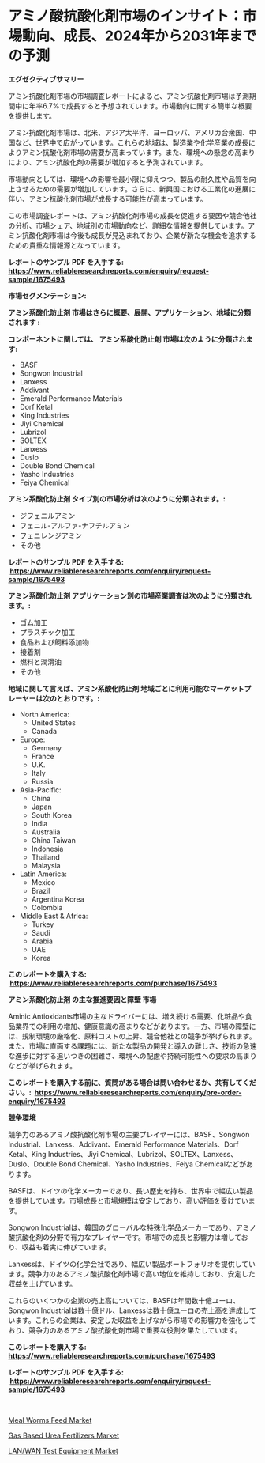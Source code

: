 <p><h1>アミノ酸抗酸化剤市場のインサイト：市場動向、成長、2024年から2031年までの予測</h1></p><p><strong>エグゼクティブサマリー</strong></p>
<p><p>アミン抗酸化剤市場の市場調査レポートによると、アミン抗酸化剤市場は予測期間中に年率6.7%で成長すると予想されています。市場動向に関する簡単な概要を提供します。</p><p>アミン抗酸化剤市場は、北米、アジア太平洋、ヨーロッパ、アメリカ合衆国、中国など、世界中で広がっています。これらの地域は、製造業や化学産業の成長によりアミン抗酸化剤市場の需要が高まっています。また、環境への懸念の高まりにより、アミン抗酸化剤の需要が増加すると予測されています。</p><p>市場動向としては、環境への影響を最小限に抑えつつ、製品の耐久性や品質を向上させるための需要が増加しています。さらに、新興国における工業化の進展に伴い、アミン抗酸化剤市場が成長する可能性が高まっています。</p><p>この市場調査レポートは、アミン抗酸化剤市場の成長を促進する要因や競合他社の分析、市場シェア、地域別の市場動向など、詳細な情報を提供しています。アミン抗酸化剤市場は今後も成長が見込まれており、企業が新たな機会を追求するための貴重な情報源となっています。</p></p>
<p><strong>レポートのサンプル PDF を入手する: <a href="https://www.reliableresearchreports.com/enquiry/request-sample/1675493">https://www.reliableresearchreports.com/enquiry/request-sample/1675493</a></strong></p>
<p><strong>市場セグメンテーション:</strong></p>
<p><strong> アミン系酸化防止剤 市場はさらに概要、展開、アプリケーション、地域に分類されます :</strong></p>
<p><strong>コンポーネントに関しては、 アミン系酸化防止剤 市場は次のように分類されます: &nbsp;</strong></p>
<p><ul><li>BASF</li><li>Songwon Industrial</li><li>Lanxess</li><li>Addivant</li><li>Emerald Performance Materials</li><li>Dorf Ketal</li><li>King Industries</li><li>Jiyi Chemical</li><li>Lubrizol</li><li>SOLTEX</li><li>Lanxess</li><li>Duslo</li><li>Double Bond Chemical</li><li>Yasho Industries</li><li>Feiya Chemical</li></ul></p>
<p><strong> アミン系酸化防止剤 タイプ別の市場分析は次のように分類されます。:</strong></p>
<p><ul><li>ジフェニルアミン</li><li>フェニル-アルファ-ナフチルアミン</li><li>フェニレンジアミン</li><li>その他</li></ul></p>
<p><strong>レポートのサンプル PDF を入手する: &nbsp;<a href="https://www.reliableresearchreports.com/enquiry/request-sample/1675493">https://www.reliableresearchreports.com/enquiry/request-sample/1675493</a></strong></p>
<p><strong> アミン系酸化防止剤 アプリケーション別の市場産業調査は次のように分類されます。:</strong></p>
<p><ul><li>ゴム加工</li><li>プラスチック加工</li><li>食品および飼料添加物</li><li>接着剤</li><li>燃料と潤滑油</li><li>その他</li></ul></p>
<p><strong>地域に関して言えば、アミン系酸化防止剤 地域ごとに利用可能なマーケットプレーヤーは次のとおりです。:</strong></p>
<p><ul>
    <li>
        North America:
        <ul>
            <li>United States</li>
            <li>Canada</li>
        </ul>
    </li>
    <li>
        Europe:
        <ul>
            <li>Germany</li>
            <li>France</li>
            <li>U.K.</li>
            <li>Italy</li>
            <li>Russia</li>
        </ul>
    </li>
    <li>
        Asia-Pacific:
        <ul>
            <li>China</li>
            <li>Japan</li>
            <li>South Korea</li>
            <li>India</li>
            <li>Australia</li>
            <li>China Taiwan</li>
            <li>Indonesia</li>
            <li>Thailand</li>
            <li>Malaysia</li>
        </ul>
    </li>
    <li>
        Latin America:
        <ul>
            <li>Mexico</li>
            <li>Brazil</li>
            <li>Argentina Korea</li>
            <li>Colombia</li>
        </ul>
    </li>
    <li>
        Middle East & Africa:
        <ul>
            <li>Turkey</li>
            <li>Saudi</li>
            <li>Arabia</li>
            <li>UAE</li>
            <li>Korea</li>
        </ul>
    </li>
    </ul></p>
<p><strong>このレポートを購入する: &nbsp;<a href="https://www.reliableresearchreports.com/purchase/1675493">https://www.reliableresearchreports.com/purchase/1675493</a></strong></p>
<p><strong>アミン系酸化防止剤 の主な推進要因と障壁 市場</strong></p>
<p><p>Aminic Antioxidants市場の主なドライバーには、増え続ける需要、化粧品や食品業界での利用の増加、健康意識の高まりなどがあります。一方、市場の障壁には、規制環境の厳格化、原料コストの上昇、競合他社との競争が挙げられます。また、市場に直面する課題には、新たな製品の開発と導入の難しさ、技術の急速な進歩に対する追いつきの困難さ、環境への配慮や持続可能性への要求の高まりなどが挙げられます。</p></p>
<p><strong>このレポートを購入する前に、質問がある場合は問い合わせるか、共有してください。:&nbsp; <a href="https://www.reliableresearchreports.com/enquiry/pre-order-enquiry/1675493">https://www.reliableresearchreports.com/enquiry/pre-order-enquiry/1675493</a></strong></p>
<p><strong>競争環境</strong></p>
<p><p>競争力のあるアミノ酸抗酸化剤市場の主要プレイヤーには、BASF、Songwon Industrial、Lanxess、Addivant、Emerald Performance Materials、Dorf Ketal、King Industries、Jiyi Chemical、Lubrizol、SOLTEX、Lanxess、Duslo、Double Bond Chemical、Yasho Industries、Feiya Chemicalなどがあります。</p><p>BASFは、ドイツの化学メーカーであり、長い歴史を持ち、世界中で幅広い製品を提供しています。市場成長と市場規模は安定しており、高い評価を受けています。</p><p>Songwon Industrialは、韓国のグローバルな特殊化学品メーカーであり、アミノ酸抗酸化剤の分野で有力なプレイヤーです。市場での成長と影響力は増しており、収益も着実に伸びています。</p><p>Lanxessは、ドイツの化学会社であり、幅広い製品ポートフォリオを提供しています。競争力のあるアミノ酸抗酸化剤市場で高い地位を維持しており、安定した収益を上げています。</p><p>これらのいくつかの企業の売上高については、BASFは年間数十億ユーロ、Songwon Industrialは数十億ドル、Lanxessは数十億ユーロの売上高を達成しています。これらの企業は、安定した収益を上げながら市場での影響力を強化しており、競争力のあるアミノ酸抗酸化剤市場で重要な役割を果たしています。</p></p>
<p><strong>このレポートを購入する: &nbsp; <a href="https://www.reliableresearchreports.com/purchase/1675493">https://www.reliableresearchreports.com/purchase/1675493</a></strong></p>
<p><strong>レポートのサンプル PDF を入手する: &nbsp;<a href="https://www.reliableresearchreports.com/enquiry/request-sample/1675493">https://www.reliableresearchreports.com/enquiry/request-sample/1675493</a></strong><strong></strong></p>
<p>&nbsp;</p>
<p><p><a href="https://funky-papaya-cf4.notion.site/Meal-Worms-Feed-Market-Analysis-and-Market-Size-Global-Industry-Overview-Market-Segmentation-and-F-600acdd03f86436f9d478a2af4588e99">Meal Worms Feed Market</a></p><p><a href="https://confirmed-shield-e13.notion.site/Gas-Based-Urea-Fertilizers-Market-Size-Market-Trends-and-Growth-Outlook-forecasted-for-period-from-08be04f9922547f4a5633cba1f55745f">Gas Based Urea Fertilizers Market</a></p><p><a href="https://view.publitas.com/reportprime-1/lan-wan-test-equipment-market-analysis-and-market-size-global-industry-overview-market-segmentation-and-forecast-2024-to-2031/">LAN/WAN Test Equipment Market</a></p></p>
